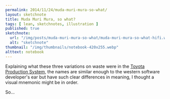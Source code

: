```yaml
---
permalink: 2014/11/24/muda-muri-mura-so-what/
layout: sketchnote
title: Muda Muri Mura, so what?
tags: [ lean, sketchnotes, illustration ]
published: true
sketchnote:
  url: "/img/posts/muda-muri-mura-so-what/muda-muri-mura-so-what-hifi.webp"
  alt: "sketchnote"
thumbnail: "/img/thumbnails/notebook-420x255.webp"
alttext: notebook
---
```


Explaining what these three variations on waste were in the <a href="http://en.wikipedia.org/wiki/Toyota_Production_System">Toyota 
Production System</a>, the names are similar enough to the western software developer's ear but have 
such clear differences in meaning, I thought a visual mnemonic might be in order.

So...

